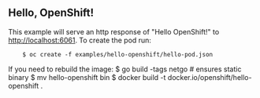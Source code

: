 Hello, OpenShift!
-----------------

This example will serve an http response of "Hello OpenShift!" to [http://localhost:6061](http://localhost:6061).  To create the pod run:

        $ oc create -f examples/hello-openshift/hello-pod.json

If you need to rebuild the image:
$ go build -tags netgo   # ensures static binary
$ mv hello-openshift bin
$ docker build -t docker.io/openshift/hello-openshift .
